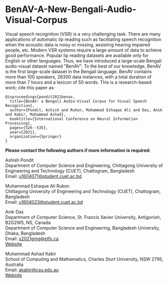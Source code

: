 # BenAV-A-New-Bengali-Audio-Visual-Corpus
Visual speech recognition (VSR) is a very challenging task. There are many applications of automatic lip reading such as facilitating speech recognition when the acoustic data is noisy or missing, assisting hearing impaired people, etc. Modern VSR systems require a large amount of data to achieve good performance. Popular lip reading datasets are available only for English or other languages. Thus, we have introduced a large-scale Bengali audio-visual dataset named "BenAV". To the best of our knowledge, BenAV is the first large-scale dataset in the Bengali language. BenAV contains more than 100 speakers, 26300 data instances, with a total duration of more than 7 hours and a lexicon of 50 words. This is a research-based work; cite this paper as:

```
@inproceedings{pondit2021benav,
  title={BenAV: a Bengali Audio-Visual Corpus for Visual Speech Recognition},
  author={Pondit, Ashish and Rukon, Muhammad Eshaque Ali and Das, Anik and Kabir, Muhammad Ashad},
  booktitle={International Conference on Neural Information Processing},
  pages={526--535},
  year={2021},
  organization={Springer}
}
```

**Please contact the following authors if more information is required:**<br />

Ashish Pondit<br />
Department of Computer Science and Engineering, Chittagong University of Engineering and Technology (CUET), Chattogram, Bangladesh<br />
Email: u1604071@student.cuet.ac.bd

Muhammad Eshaque Ali Rukon<br />
Chittagong University of Engineering and Technology (CUET), Chattogram, Bangladesh<br />
Email: u1604023@student.cuet.ac.bd

Anik Das<br />
Department of Computer Science, St. Francis Xavier University, Antigonish, B2G2W5, NS, Canada<br />
Department of Computer Science and Engineering, Bangladesh University, Dhaka, Bangladesh<br />
Email: x2021gmg@stfx.ca<br />
[Website](https://sites.google.com/view/anik-das)

Muhammad Ashad Kabir<br />
School of Computing and Mathematics, Charles Sturt University, NSW 2795, Australia<br />
Email: akabir@csu.edu.au<br />
[Website](https://researchoutput.csu.edu.au/en/persons/akabircsueduau)
